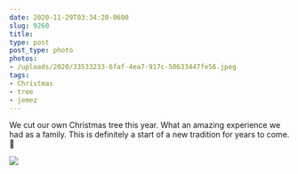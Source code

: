 ```yaml
---
date: 2020-11-29T03:34:20-0600
slug: 9260
title: 
type: post
post_type: photo
photos:
- /uploads/2020/33533233-6faf-4ea7-917c-50633447fe56.jpeg
tags:
- Christmas
- tree
- jemez
---
```

We cut our own Christmas tree this year. What an amazing experience we had as a family. This is definitely a start of a new tradition for years to come. 🎄


![](/uploads/2020/33533233-6faf-4ea7-917c-50633447fe56.jpeg)



